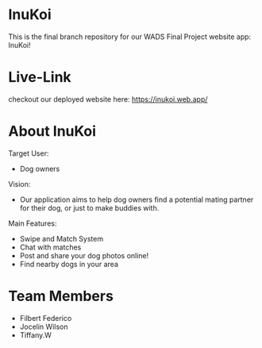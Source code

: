 # InuKoi
This is the final branch repository for our WADS Final Project website app: InuKoi!

# Live-Link
checkout our deployed website here:
https://inukoi.web.app/

# About InuKoi
Target User:
- Dog owners

Vision: 
- Our application aims to help dog owners find a potential mating partner for their dog, or just to make buddies with. 

Main Features:
- Swipe and Match System
- Chat with matches 
- Post and share your dog photos online!
- Find nearby dogs in your area

# Team Members
- Filbert Federico
- Jocelin Wilson
- Tiffany.W





